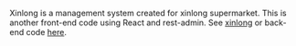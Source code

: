 Xinlong is a management system created for xinlong supermarket. This is another front-end code using React and rest-admin. See [xinlong](https://github.com/sbl1996/xinlong) or back-end code [here](https://github.com/sbl1996/xinlong-backend).
